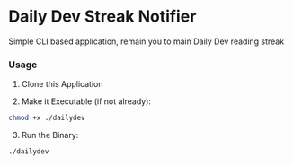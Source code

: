 # Daily Dev Streak Notifier

Simple CLI based application, remain you to main Daily Dev reading streak

### Usage

1. Clone this Application

2. Make it Executable (if not already):

```bash
chmod +x ./dailydev
```

3. Run the Binary:

```bash
./dailydev
```